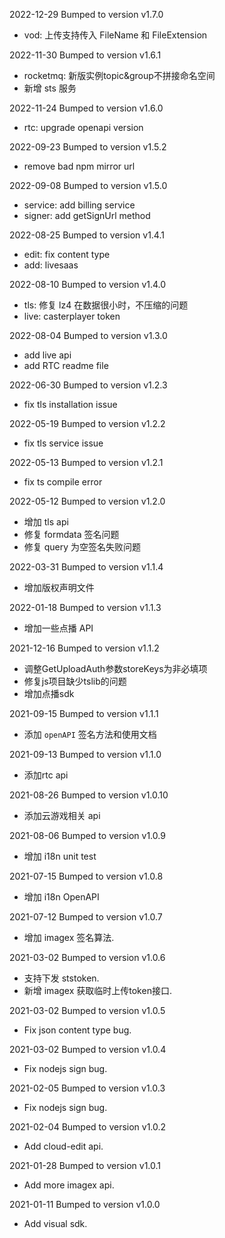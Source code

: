 2022-12-29 Bumped to version v1.7.0
- vod: 上传支持传入 FileName 和 FileExtension

2022-11-30 Bumped to version v1.6.1
- rocketmq: 新版实例topic&group不拼接命名空间
- 新增 sts 服务

2022-11-24 Bumped to version v1.6.0
- rtc: upgrade openapi version

2022-09-23 Bumped to version v1.5.2
- remove bad npm mirror url

2022-09-08 Bumped to version v1.5.0
- service: add billing service
- signer: add getSignUrl method 

2022-08-25 Bumped to version v1.4.1
- edit: fix content type
- add: livesaas 

2022-08-10 Bumped to version v1.4.0
- tls: 修复 lz4 在数据很小时，不压缩的问题
- live: casterplayer token

2022-08-04 Bumped to version v1.3.0
- add live api
- add RTC readme file


2022-06-30 Bumped to version v1.2.3
- fix tls installation issue

2022-05-19 Bumped to version v1.2.2
- fix tls service issue

2022-05-13 Bumped to version v1.2.1
- fix ts compile error

2022-05-12 Bumped to version v1.2.0
- 增加 tls api
- 修复 formdata 签名问题
- 修复 query 为空签名失败问题

2022-03-31 Bumped to version v1.1.4
- 增加版权声明文件

2022-01-18 Bumped to version v1.1.3
- 增加一些点播 API

2021-12-16 Bumped to version v1.1.2
- 调整GetUploadAuth参数storeKeys为非必填项
- 修复js项目缺少tslib的问题
- 增加点播sdk

2021-09-15 Bumped to version v1.1.1
- 添加 `openAPI` 签名方法和使用文档

2021-09-13 Bumped to version v1.1.0
- 添加rtc api

2021-08-26 Bumped to version v1.0.10
- 添加云游戏相关 api

2021-08-06 Bumped to version v1.0.9
- 增加 i18n unit test

2021-07-15 Bumped to version v1.0.8
- 增加 i18n OpenAPI

2021-07-12 Bumped to version v1.0.7
- 增加 imagex 签名算法.

2021-03-02 Bumped to version v1.0.6
- 支持下发 ststoken.
- 新增 imagex 获取临时上传token接口. 

2021-03-02 Bumped to version v1.0.5
- Fix json content type bug.

2021-03-02 Bumped to version v1.0.4
- Fix nodejs sign bug.

2021-02-05 Bumped to version v1.0.3
- Fix nodejs sign bug.

2021-02-04 Bumped to version v1.0.2
- Add cloud-edit api.

2021-01-28 Bumped to version v1.0.1
- Add more imagex api.

2021-01-11 Bumped to version v1.0.0
- Add visual sdk.

